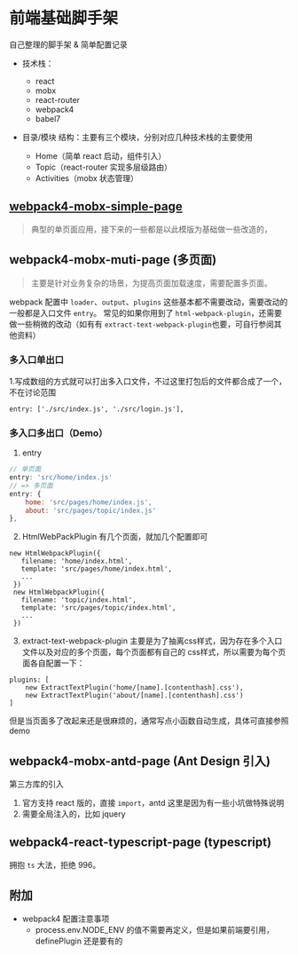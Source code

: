 # 前端基础脚手架

自己整理的脚手架 & 简单配置记录

* 技术栈：
    - react
    - mobx
    - react-router
    - webpack4
    - babel7

* 目录/模块 结构：主要有三个模块，分别对应几种技术栈的主要使用
    * Home（简单 react 启动，组件引入）
    * Topic（react-router 实现多层级路由）
    * Activities（mobx 状态管理）

## [webpack4-mobx-simple-page](https://manyu.site/boilerplate/webpack4-mobx-simple-page/dist/) 
> 典型的单页面应用，接下来的一些都是以此模版为基础做一些改造的，


## webpack4-mobx-muti-page (多页面)
> 主要是针对业务复杂的场景，为提高页面加载速度，需要配置多页面。

webpack 配置中 `loader`、`output`、`plugins` 这些基本都不需要改动，需要改动的一般都是入口文件 `entry`。
常见的如果你用到了 `html-webpack-plugin`，还需要做一些稍微的改动（如有有 `extract-text-webpack-plugin`也要，可自行参阅其他资料）

### 多入口单出口
1.写成数组的方式就可以打出多入口文件，不过这里打包后的文件都合成了一个，不在讨论范围
```
entry: ['./src/index.js', './src/login.js'],
```

### 多入口多出口（Demo）
1. entry

```javascript
// 单页面
entry: 'src/home/index.js'
// => 多页面
entry: {
    home: 'src/pages/home/index.js',
    about: 'src/pages/topic/index.js'
},
```

2. HtmlWebPackPlugin
有几个页面，就加几个配置即可
```
new HtmlWebpackPlugin({
   filename: 'home/index.html',
   template: 'src/pages/home/index.html',
   ...
 })
 new HtmlWebpackPlugin({
   filename: 'topic/index.html',
   template: 'src/pages/topic/index.html',
   ...
 })
```
3. extract-text-webpack-plugin
主要是为了抽离css样式，因为存在多个入口文件以及对应的多个页面，每个页面都有自己的 css样式，所以需要为每个页面各自配置一下：

```
plugins: [
	new ExtractTextPlugin('home/[name].[contenthash].css'),
	new ExtractTextPlugin('about/[name].[contenthash].css')
]
```

但是当页面多了改起来还是很麻烦的，通常写点小函数自动生成，具体可直接参照 demo

## webpack4-mobx-antd-page (Ant Design 引入)
第三方库的引入
1. 官方支持 react 版的，直接 `import`，antd 这里是因为有一些小坑做特殊说明
2. 需要全局注入的，比如 jquery

## webpack4-react-typescript-page (typescript)
拥抱 `ts` 大法，拒绝 996。

## 附加
* webpack4 配置注意事项
    * process.env.NODE_ENV 的值不需要再定义，但是如果前端要引用，definePlugin 还是要有的

